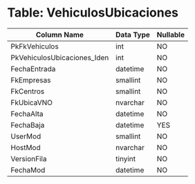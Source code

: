 # Table: VehiculosUbicaciones

| Column Name | Data Type | Nullable |
|-------------|-----------|----------|
| PkFkVehiculos | int | NO |
| PkVehiculosUbicaciones_Iden | int | NO |
| FechaEntrada | datetime | NO |
| FkEmpresas | smallint | NO |
| FkCentros | smallint | NO |
| FkUbicaVNO | nvarchar | NO |
| FechaAlta | datetime | NO |
| FechaBaja | datetime | YES |
| UserMod | smallint | NO |
| HostMod | nvarchar | NO |
| VersionFila | tinyint | NO |
| FechaMod | datetime | NO |
